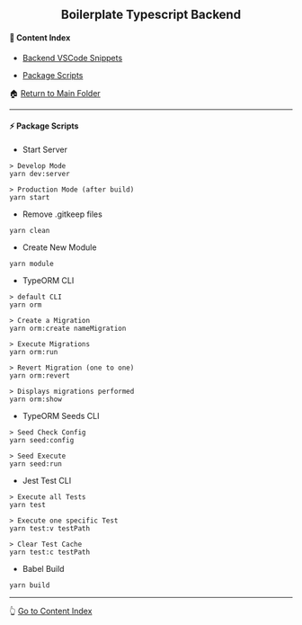 <h2 align="center">Boilerplate Typescript Backend</h2>

#### :bookmark_tabs: Content Index

- [Backend VSCode Snippets](https://gist.github.com/lipex360x/d55aec8387c8f4d0a5ab18131e56cd65)

- [Package Scripts](#zap-package-scripts)

:house: [Return to Main Folder](https://github.com/lipex360x/julius)

---

#### :zap: Package Scripts

* Start Server 
```
> Develop Mode
yarn dev:server

> Production Mode (after build)
yarn start
```

* Remove .gitkeep files 
```
yarn clean
```

* Create New Module 
```
yarn module
```

* TypeORM CLI 
```
> default CLI
yarn orm 

> Create a Migration
yarn orm:create nameMigration 

> Execute Migrations
yarn orm:run 

> Revert Migration (one to one)
yarn orm:revert 

> Displays migrations performed
yarn orm:show 
```

* TypeORM Seeds CLI
```
> Seed Check Config
yarn seed:config

> Seed Execute
yarn seed:run
```

* Jest Test CLI
```
> Execute all Tests
yarn test

> Execute one specific Test
yarn test:v testPath

> Clear Test Cache
yarn test:c testPath

```

* Babel Build
```
yarn build
```

---

:point_up_2: [Go to Content Index](#bookmark_tabs-content-index)



